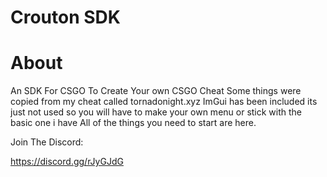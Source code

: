 # Crouton SDK

# About
An SDK For CSGO To Create Your own CSGO Cheat
Some things were copied from my cheat called tornadonight.xyz
ImGui has been included its just not used so you will have to make your own menu or stick with the basic one i have
All of the things you need to start are here.

Join The Discord:

https://discord.gg/rJyGJdG

